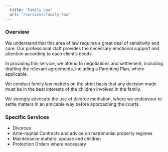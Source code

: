 ```yaml
---
  title: "Family Law"
  url: "/services/family-law"
---
```


### Overview

We understand that this area of law requires a great deal of sensitivity and care. Our professional staff provides the necessary emotional support and attention according to each client’s needs.

In providing this service, we attend to negotiations and settlement, including drafting the relevant agreements, including a Parenting Plan, where applicable.

We conduct family law matters on the strict basis that any decision made must be in the best interests of the children involved in the family.

We strongly advocate the use of divorce mediation, where we endeavour to settle matters in an amicable way before approaching the courts.

### Specific Services

*   Divorces
*   Ante-nuptial Contracts and advice on matrimonial property regimes
*   Maintenance matters: spouse and children
*   Protection Orders where necessary